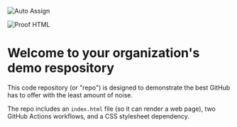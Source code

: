 ![Auto Assign](https://github.com/iobit-pt/demo-repository/actions/workflows/auto-assign.yml/badge.svg)

![Proof HTML](https://github.com/iobit-pt/demo-repository/actions/workflows/proof-html.yml/badge.svg)

# Welcome to your organization's demo respository
This code repository (or "repo") is designed to demonstrate the best GitHub has to offer with the least amount of noise.

The repo includes an `index.html` file (so it can render a web page), two GitHub Actions workflows, and a CSS stylesheet dependency.
